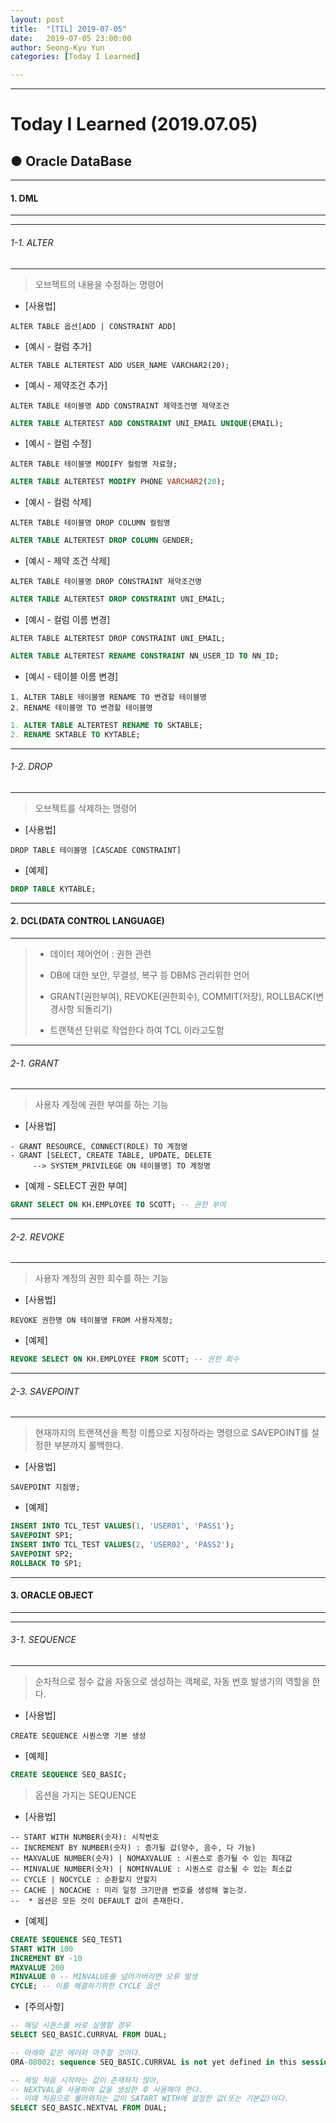 ```yaml
---
layout: post
title:  "[TIL] 2019-07-05"
date:   2019-07-05 23:00:00
author: Seong-Kyu Yun
categories: [Today I Learned]

---
```


---
 # Today I Learned (2019.07.05)





## ● Oracle DataBase

---

#### 1. DML

---

---

###### 1-1. ALTER

---

> 오브젝트의 내용을 수정하는 명령어

- [사용법]
```mysql
ALTER TABLE 옵션[ADD | CONSTRAINT ADD]
```

- [예시 - 컬럼 추가]

```mysql
ALTER TABLE ALTERTEST ADD USER_NAME VARCHAR2(20);
```

- [예시 - 제약조건 추가]
```code
ALTER TABLE 테이블명 ADD CONSTRAINT 제약조건명 제약조건
```
```sql
ALTER TABLE ALTERTEST ADD CONSTRAINT UNI_EMAIL UNIQUE(EMAIL);
```

- [예시 - 컬럼 수정]

```code
ALTER TABLE 테이블명 MODIFY 컬럼명 자료형;
```

```sql
ALTER TABLE ALTERTEST MODIFY PHONE VARCHAR2(20);
```

- [예시 - 컬럼 삭제]

```code
ALTER TABLE 테이블명 DROP COLUMN 컬럼명
```

```sql
ALTER TABLE ALTERTEST DROP COLUMN GENDER;
```

- [예시 - 제약 조건 삭제]

```code
ALTER TABLE 테이블명 DROP CONSTRAINT 제약조건명
```

```sql
ALTER TABLE ALTERTEST DROP CONSTRAINT UNI_EMAIL;
```

- [예시 - 컬럼 이름 변경]

```code
ALTER TABLE ALTERTEST DROP CONSTRAINT UNI_EMAIL;
```

```sql
ALTER TABLE ALTERTEST RENAME CONSTRAINT NN_USER_ID TO NN_ID;
```

- [예시 - 테이블 이름 변경]

```code
1. ALTER TABLE 테이블명 RENAME TO 변경할 테이블명
2. RENAME 테이블명 TO 변경할 테이블명
```

```sql
1. ALTER TABLE ALTERTEST RENAME TO SKTABLE;
2. RENAME SKTABLE TO KYTABLE;
```

---

###### 1-2. DROP

---

> 오브젝트를 삭제하는 명령어

- [사용법]

```code
DROP TABLE 테이블명 [CASCADE CONSTRAINT]
```

- [예제]

```sql
DROP TABLE KYTABLE;
```

---

#### 2. DCL(DATA CONTROL LANGUAGE)

---

> - 데이터 제어언어 : 권한 관련
>
> -  DB에 대한 보안, 무결성, 복구 등 DBMS 관리위한 언어
>
> -  GRANT(권한부여), REVOKE(권한회수), COMMIT(저장),
> ROLLBACK(변경사항 되돌리기)
>
>- 트랜잭션 단위로 작업한다 하여 TCL 이라고도함



---

###### 2-1. GRANT

---

> 사용자 계정에 권한 부여를 하는 기능
- [사용법]
```CODE
- GRANT RESOURCE, CONNECT(ROLE) TO 계정명
- GRANT [SELECT, CREATE TABLE, UPDATE, DELETE
     --> SYSTEM_PRIVILEGE ON 테이블명] TO 계정명
```

- [예제 - SELECT 권한 부여]

```sql
GRANT SELECT ON KH.EMPLOYEE TO SCOTT; -- 권한 부여
```

---

###### 2-2. REVOKE

---

> 사용자 계정의 권한 회수를 하는 기능

- [사용법]

```code
REVOKE 권한명 ON 테이블명 FROM 사용자계정;
```

- [예제]

```sql
REVOKE SELECT ON KH.EMPLOYEE FROM SCOTT; -- 권한 회수
```

---

###### 2-3. SAVEPOINT

---

> 현재까지의 트랜잭션을 특정 이름으로 지정하라는 명령으로 
> SAVEPOINT를 설정한 부분까지 롤백한다.

- [사용법]

```CODE
SAVEPOINT 지점명;
```

- [예제]

```sql
INSERT INTO TCL_TEST VALUES(1, 'USER01', 'PASS1');
SAVEPOINT SP1;
INSERT INTO TCL_TEST VALUES(2, 'USER02', 'PASS2');
SAVEPOINT SP2;
ROLLBACK TO SP1;
```

---

#### 3. ORACLE OBJECT

---



---

###### 3-1. SEQUENCE

---

> 순차적으로 정수 값을 자동으로 생성하는 객체로, 자동 번호 발생기의
> 역할을 한다.

- [사용법]

```code
CREATE SEQUENCE 시퀀스명 기본 생성
```

- [예제]

```sql
CREATE SEQUENCE SEQ_BASIC;
```



> 옵션을 가지는 SEQUENCE

- [사용법]

```sode
-- START WITH NUMBER(숫자): 시작번호
-- INCREMENT BY NUMBER(숫자) : 증가될 값(양수, 음수, 다 가능)
-- MAXVALUE NUMBER(숫자) | NOMAXVALUE : 시퀀스로 증가될 수 있는 최대값
-- MINVALUE NUMBER(숫자) | NOMINVALUE : 시퀀스로 감소될 수 있는 최소값
-- CYCLE | NOCYCLE : 순환할지 안할지
-- CACHE | NOCACHE : 미리 일정 크기만큼 번호를 생성해 놓는것.
--  * 옵션은 모든 것이 DEFAULT 값이 존재한다.
```

- [예제]

```sql
CREATE SEQUENCE SEQ_TEST1
START WITH 100
INCREMENT BY -10
MAXVALUE 200
MINVALUE 0 -- MINVALUE를 넘어가버리면 오류 발생
CYCLE; -- 이를 해결하기위한 CYCLE 옵션
```

- [주의사항]

```sql
-- 해당 시퀀스를 바로 실행할 경우 
SELECT SEQ_BASIC.CURRVAL FROM DUAL;

-- 아래와 같은 에러와 마주할 것이다.
ORA-08002: sequence SEQ_BASIC.CURRVAL is not yet defined in this session

-- 제일 처음 시작하는 값이 존재하지 않아,
-- NEXTVAL을 사용하여 값을 생성한 후 사용해야 한다.
-- 이때 처음으로 불러와지는 값이 SATART WITH에 설정한 값(또는 기본값)이다.
SELECT SEQ_BASIC.NEXTVAL FROM DUAL;
```

